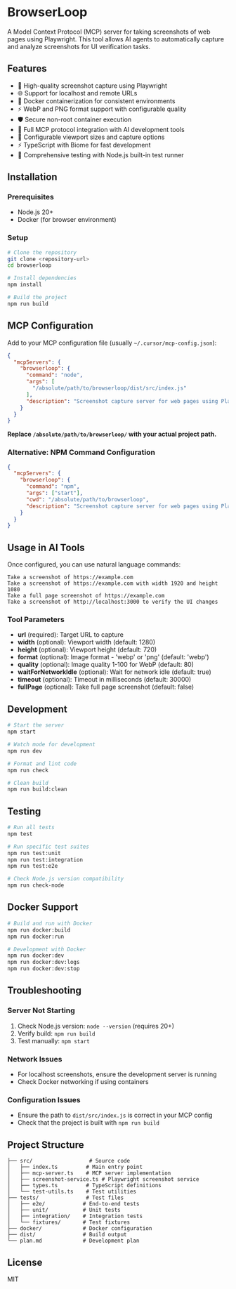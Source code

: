 # BrowserLoop

A Model Context Protocol (MCP) server for taking screenshots of web pages using Playwright. This tool allows AI agents to automatically capture and analyze screenshots for UI verification tasks.

## Features

- 📸 High-quality screenshot capture using Playwright
- 🌐 Support for localhost and remote URLs
- 🐳 Docker containerization for consistent environments
- ⚡ WebP and PNG format support with configurable quality
- 🛡️ Secure non-root container execution
- 🤖 Full MCP protocol integration with AI development tools
- 🔧 Configurable viewport sizes and capture options
- ⚡ TypeScript with Biome for fast development
- 🧪 Comprehensive testing with Node.js built-in test runner

## Installation

### Prerequisites

- Node.js 20+
- Docker (for browser environment)

### Setup

```bash
# Clone the repository
git clone <repository-url>
cd browserloop

# Install dependencies
npm install

# Build the project
npm run build
```

## MCP Configuration

Add to your MCP configuration file (usually `~/.cursor/mcp-config.json`):

```json
{
  "mcpServers": {
    "browserloop": {
      "command": "node",
      "args": [
        "/absolute/path/to/browserloop/dist/src/index.js"
      ],
      "description": "Screenshot capture server for web pages using Playwright"
    }
  }
}
```

**Replace `/absolute/path/to/browserloop/` with your actual project path.**

### Alternative: NPM Command Configuration

```json
{
  "mcpServers": {
    "browserloop": {
      "command": "npm",
      "args": ["start"],
      "cwd": "/absolute/path/to/browserloop",
      "description": "Screenshot capture server for web pages using Playwright"
    }
  }
}
```

## Usage in AI Tools

Once configured, you can use natural language commands:

```
Take a screenshot of https://example.com
Take a screenshot of https://example.com with width 1920 and height 1080
Take a full page screenshot of https://example.com
Take a screenshot of http://localhost:3000 to verify the UI changes
```

### Tool Parameters

- **url** (required): Target URL to capture
- **width** (optional): Viewport width (default: 1280)
- **height** (optional): Viewport height (default: 720)
- **format** (optional): Image format - 'webp' or 'png' (default: 'webp')
- **quality** (optional): Image quality 1-100 for WebP (default: 80)
- **waitForNetworkIdle** (optional): Wait for network idle (default: true)
- **timeout** (optional): Timeout in milliseconds (default: 30000)
- **fullPage** (optional): Take full page screenshot (default: false)

## Development

```bash
# Start the server
npm start

# Watch mode for development
npm run dev

# Format and lint code
npm run check

# Clean build
npm run build:clean
```

## Testing

```bash
# Run all tests
npm test

# Run specific test suites
npm run test:unit
npm run test:integration
npm run test:e2e

# Check Node.js version compatibility
npm run check-node
```

## Docker Support

```bash
# Build and run with Docker
npm run docker:build
npm run docker:run

# Development with Docker
npm run docker:dev
npm run docker:dev:logs
npm run docker:dev:stop
```

## Troubleshooting

### Server Not Starting
1. Check Node.js version: `node --version` (requires 20+)
2. Verify build: `npm run build`
3. Test manually: `npm start`

### Network Issues
- For localhost screenshots, ensure the development server is running
- Check Docker networking if using containers

### Configuration Issues
- Ensure the path to `dist/src/index.js` is correct in your MCP config
- Check that the project is built with `npm run build`

## Project Structure

```
├── src/                  # Source code
│   ├── index.ts         # Main entry point
│   ├── mcp-server.ts    # MCP server implementation
│   ├── screenshot-service.ts # Playwright screenshot service
│   ├── types.ts         # TypeScript definitions
│   └── test-utils.ts    # Test utilities
├── tests/               # Test files
│   ├── e2e/            # End-to-end tests
│   ├── unit/           # Unit tests
│   ├── integration/    # Integration tests
│   └── fixtures/       # Test fixtures
├── docker/             # Docker configuration
├── dist/               # Build output
└── plan.md             # Development plan
```

## License

MIT
